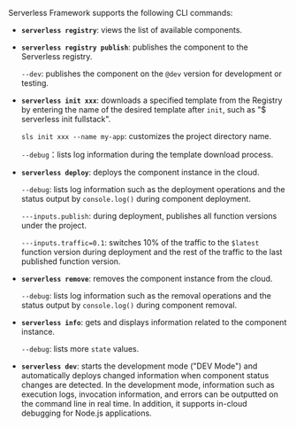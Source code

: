 Serverless Framework supports the following CLI commands:

- **`serverless registry`**: views the list of available components.

- **`serverless registry publish`**: publishes the component to the Serverless registry.

   `--dev`: publishes the component on the `@dev` version for development or testing.

- **`serverless init xxx`**: downloads a specified template from the Registry by entering the name of the desired template after `init`, such as "$ serverless init fullstack".
    
    `sls init xxx --name my-app`: customizes the project directory name.

	 `--debug`：lists log information during the template download process.

- **`serverless deploy`**: deploys the component instance in the cloud.

    `--debug`: lists log information such as the deployment operations and the status output by `console.log()` during component deployment.
    
    `---inputs.publish`: during deployment, publishes all function versions under the project.
    
    `---inputs.traffic=0.1`: switches 10% of the traffic to the `$latest` function version during deployment and the rest of the traffic to the last published function version.

- **`serverless remove`**: removes the component instance from the cloud.

    `--debug`: lists log information such as the removal operations and the status output by `console.log()` during component removal.

- **`serverless info`**: gets and displays information related to the component instance.

   `--debug`: lists more `state` values.

- **`serverless dev`**: starts the development mode ("DEV Mode") and automatically deploys changed information when component status changes are detected. In the development mode, information such as execution logs, invocation information, and errors can be outputted on the command line in real time. In addition, it supports in-cloud debugging for Node.js applications.
